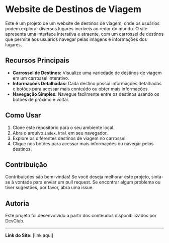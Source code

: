 # Website de Destinos de Viagem

Este é um projeto de um website de destinos de viagem, onde os usuários podem explorar diversos lugares incríveis ao redor do mundo. O site apresenta uma interface interativa e atraente, com um carrossel de destinos que permite aos usuários navegar pelas imagens e informações dos lugares.

## Recursos Principais

- **Carrossel de Destinos:** Visualize uma variedade de destinos de viagem em um carrossel interativo.
- **Informações Detalhadas:** Cada destino possui informações detalhadas e botões para acessar mais conteúdo ou obter mais informações.
- **Navegação Simples:** Navegue facilmente entre os destinos usando os botões de próximo e voltar.

## Como Usar

1. Clone este repositório para o seu ambiente local.
2. Abra o arquivo `index.html` em seu navegador.
3. Explore os diferentes destinos de viagem no carrossel.
4. Clique nos botões para acessar mais informações ou navegar pelos destinos.

## Contribuição

Contribuições são bem-vindas! Se você deseja melhorar este projeto, sinta-se à vontade para enviar um pull request. Se encontrar algum problema ou tiver sugestões, por favor, abra uma issue.

## Autoria

Este projeto foi desenvolvido a partir dos conteudos disponibilizados por DevClub.

---

**Link do Site:** [link aqui]
